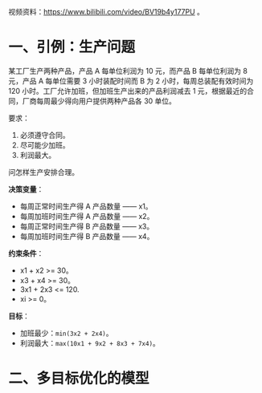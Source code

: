 视频资料：https://www.bilibili.com/video/BV19b4y177PU  。

# 一、引例：生产问题

某工厂生产两种产品，产品 A 每单位利润为 10 元，而产品 B 每单位利润为 8 元，产品 A 每单位需要 3 小时装配时间而 B 为 2 小时，每周总装配有效时间为 120 小时。工厂允许加班，但加班生产出来的产品利润减去 1 元，根据最近的合同，厂商每周最少得向用户提供两种产品各 30 单位。

要求：

1. 必须遵守合同。
2. 尽可能少加班。
3. 利润最大。

问怎样生产安排合理。

**决策变量**：

- 每周正常时间生产得 A 产品数量 —— x1。
- 每周加班时间生产得 A 产品数量 —— x2。
- 每周正常时间生产得 B 产品数量 —— x3。
- 每周加班时间生产得 B 产品数量 —— x4。

**约束条件**：

- x1 + x2 >= 30。
- x3 + x4 >= 30。
- 3x1 + 2x3 <= 120.
- xi >= 0。

**目标**：

- 加班最少：`min(3x2 + 2x4)`。
- 利润最大：`max(10x1 + 9x2 + 8x3 + 7x4)`。

# 二、多目标优化的模型

